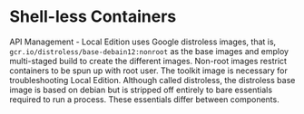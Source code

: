 ﻿---
sidebar_position: 2
---

# Shell-less Containers

<head>
  <meta name="guidename" content="API Management"/>
  <meta name="context" content="GUID-4cf4ac0b-e12e-4852-b6f1-1783754a551d"/>
</head>

API Management - Local Edition uses Google distroless images, that is, `gcr.io/distroless/base-debain12:nonroot` as the base images and employ multi-staged build to create the different images. Non-root images restrict containers to be spun up with root user. The toolkit image is necessary for troubleshooting Local Edition. Although called distroless, the distroless base image is based on debian but is stripped off entirely to bare essentials required to run a process. These essentials differ between components. 
